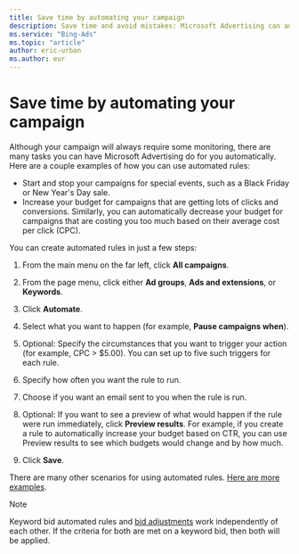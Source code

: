 ```yaml
---
title: Save time by automating your campaign
description: Save time and avoid mistakes: Microsoft Advertising can automatically make changes to your campaigns based on certain performance data or date and time.
ms.service: "Bing-Ads"
ms.topic: "article"
author: eric-urban
ms.author: eur
---
```


# Save time by automating your campaign

Although your campaign will always require some monitoring, there are many tasks you can have Microsoft Advertising do for you automatically. Here are a couple examples of how you can use automated rules:

- Start and stop your campaigns for special events, such as a Black Friday or New Year's Day sale.
- Increase your budget for campaigns that are getting lots of clicks and conversions. Similarly, you can automatically decrease your budget for campaigns that are costing you too much based on their average cost per click (CPC).

You can create automated rules in just a few steps:
1. From the main menu on the far left, click **All campaigns**.
1. From the page menu, click either **Ad groups**, **Ads and extensions**, or **Keywords**.
1. Click **Automate**.
1. Select what you want to happen (for example, **Pause campaigns when**).
1. Optional: Specify the circumstances that you want to trigger your action (for example, CPC > $5.00). You can set up to five such triggers for each rule.
1. Specify how often you want the rule to run.
1. Choose if you want an email sent to you when the rule is run.
1. Optional: If you want to see a preview of what would happen if the rule were run immediately, click **Preview results**.
For example, if you create a rule to automatically increase your budget based on CTR, you can use Preview results to see which budgets would change and by how much.

1. Click **Save**.

There are many other scenarios for using automated rules. [Here are more examples](./hlp_BA_CONC_AutoRuleExamples.md).

> [!NOTE]
> Keyword bid automated rules and [bid adjustments](./hlp_BA_CONC_AboutAdvancedBidding.md) work independently of each other. If the criteria for both are met on a keyword bid, then both will be applied.


